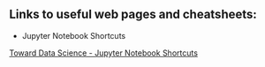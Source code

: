 ## Links to useful web pages and cheatsheets:

- Jupyter Notebook Shortcuts

[Toward Data Science - Jupyter Notebook Shortcuts](https://towardsdatascience.com/jypyter-notebook-shortcuts-bf0101a98330)


